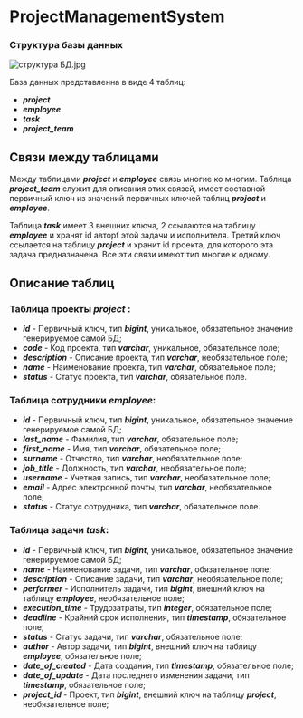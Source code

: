 # ProjectManagementSystem### Структура базы данных![структура БД.jpg](..%2F..%2F..%2F..%2F..%2F..%2F..%2FOneDrive%2F%D0%E0%E1%EE%F7%E8%E9%20%F1%F2%EE%EB%2F%F1%F2%F0%F3%EA%F2%F3%F0%E0%20%C1%C4.jpg)База данных представленна в виде 4 таблиц:* **_project_*** **_employee_*** **_task_*** **_project_team_**## Связи между таблицамиМежду таблицами **_project_** и **_employee_** связь многие ко многим. Таблица **_project_team_** служит для описанияэтих связей, имеет составной первичный ключ из значений первичных ключей таблиц **_project_** и **_employee_**.Таблица **_task_** имеет 3 внешних ключа, 2 ссылаются на таблицу **_employee_** и хранят id авторf этой задачи и исполнителя. Третий ключ ссылается на таблицу **_project_** и хранит id проекта, для которого эта задача предназначена.Все эти связи имеют тип многие к одному.## Описание таблиц### Таблица проекты **_project_** :* **_id_** - Первичный ключ, тип **_bigint_**, уникальное, обязательное значение генерируемое самой БД;* **_code_** - Код проекта,  тип **_varchar_**, уникальное, обязательное поле;* **_description_** - Описание проекта, тип **_varchar_**, необязательное поле;* **_name_** - Наименование проекта, тип **_varchar_**, обязательное поле;* **_status_** - Статус проекта,  тип **_varchar_**, обязательное поле.### Таблица сотрудники **_employee_**:* **_id_** - Первичный ключ, тип **_bigint_**, уникальное, обязательное значение генерируемое самой БД;* **_last_name_** - Фамилия, тип **_varchar_**, обязательное поле;* **_first_name_** - Имя, тип **_varchar_**, обязательное поле;* **_surname_** - Отчество, тип **_varchar_**, необязательное поле;* **_job_title_** - Должность, тип **_varchar_**, необязательное поле; * **_username_** - Учетная запись, тип **_varchar_**, необязательное поле;* **_email_** - Адрес электронной почты, тип **_varchar_**, необязательное поле;* **_status_** - Статус сотрудника,  тип **_varchar_**, обязательное поле.### Таблица задачи **_task_**:* **_id_** - Первичный ключ, тип **_bigint_**, уникальное, обязательное значение генерируемое самой БД;* **_name_** - Наименование задачи, тип **_varchar_**, обязательное поле;* **_description_** - Описание задачи, тип **_varchar_**, необязательное поле;* **_performer_** - Исполнитель задачи, тип **_bigint_**, внешний ключ на таблицу **_employee_**, необязательное поле;* **_execution_time_** - Трудозатраты, тип **_integer_**, обязательное поле;* **_deadline_** - Крайний срок исполнения, тип **_timestamp_**, обязательное поле;* **_status_** - Статус задачи, тип **_varchar_**, обязательное поле;* **_author_** - Автор задачи, тип **_bigint_**, внешний ключ на таблицу **_employee_**, обязательное поле;* **_date_of_created_** - Дата создания, тип **_timestamp_**, обязательное поле;* **_date_of_update_** - Дата последнего изменения задачи, тип **_timestamp_**, обязательное поле;* **_project_id_** - Проект, тип **_bigint_**, внешний ключ на таблицу **_project_**, необязательное поле;